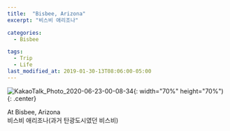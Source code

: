 ```yaml
---
title:  "Bisbee, Arizona"
excerpt: "비스비 애리조나"

categories:
  - Bisbee

tags:
  - Trip
  - Life
last_modified_at: 2019-01-30-13T08:06:00-05:00
---
```

![KakaoTalk_Photo_2020-06-23-00-08-34](https://user-images.githubusercontent.com/43649503/85304174-69479c80-b4e6-11ea-8300-63a915ab4ce2.jpeg){: width="70%" height="70%"){: .center}


<div style="text-align: left">At Bisbee, Arizona</div>

<div style="text-align: left">비스비 애리조나(과거 탄광도시였던 비스비)</div>
